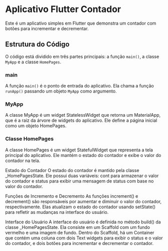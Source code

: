 # Aplicativo Flutter Contador

Este é um aplicativo simples em Flutter que demonstra um contador com botões para incrementar e decrementar.

## Estrutura do Código

O código está dividido em três partes principais: a função `main()`, a classe `MyApp` e a classe `HomePages`.

### main

A função `main()` é o ponto de entrada do aplicativo. Ela chama a função `runApp()` passando um objeto `MyApp` como argumento.

### MyApp
A classe MyApp é um widget StatelessWidget que retorna um MaterialApp, que é a raiz da árvore de widgets do aplicativo. Ele define a página inicial como um objeto HomePages.

### Classe HomePages
A classe HomePages é um widget StatefulWidget que representa a tela principal do aplicativo. Ele mantém o estado do contador e exibe o valor do contador na tela.

Estado do Contador
O estado do contador é mantido pela classe _HomePagesState. Ele possui duas variáveis: cont para armazenar o valor do contador e status para exibir uma mensagem de status com base no valor do contador.

Funções de Incremento e Decremento
As funções increment() e decrement() são responsáveis por aumentar e diminuir o valor do contador, respectivamente. Elas atualizam o estado do contador usando setState() para refletir as mudanças na interface do usuário.

Interface do Usuário
A interface do usuário é definida no método build() da classe _HomePagesState. Ela consiste em um Scaffold com um fundo vermelho e uma imagem de fundo. Dentro do Scaffold, há um Container que contém uma coluna com dois Text widgets para exibir o status e o valor do contador, e dois botões para incrementar e decrementar o contador.
